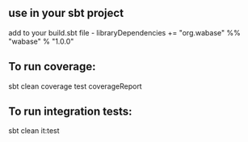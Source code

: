 ## use in your sbt project
add to your build.sbt file - libraryDependencies += "org.wabase" %% "wabase" % "1.0.0"

## To run coverage:

sbt clean coverage test coverageReport

## To run integration tests:

sbt clean it:test
